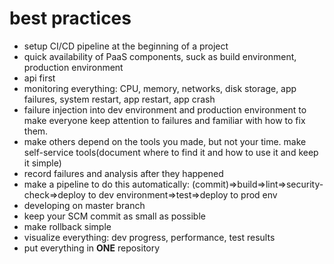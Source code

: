 # best practices

- setup CI/CD pipeline at the beginning of a project
- quick availability of PaaS components, suck as build environment, production environment
- api first
- monitoring everything: CPU, memory, networks, disk storage, app failures, system restart, app restart, app crash
- failure injection into dev environment and production environment to make everyone keep attention to failures and familiar with how to fix them.
- make others depend on the tools you made, but not your time.  make self-service tools(document where to find it and how to use it and keep it simple)
- record failures and analysis after they happened
- make a pipeline to do this automatically: (commit)=>build=>lint=>security-check=>deploy to dev environment=>test=>deploy to prod env
- developing on master branch
- keep your SCM commit as small as possible
- make rollback simple
- visualize everything: dev progress, performance, test results
- put everything in **ONE** repository

